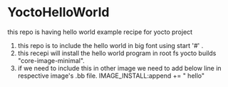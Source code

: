 # YoctoHelloWorld
this repo is having hello world example recipe for yocto project

1. this repo is to include the hello world in big font using start '#' .
2. this recepi will install the hello world program in root fs yocto builds "core-image-minimal".
3. if we need to include this in other image we need to add below line in respective image's .bb file.
    IMAGE_INSTALL:append += " hello"
